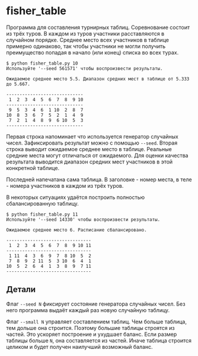 # fisher_table

Программа для составления турнирных таблиц. Соревнование состоит из трёх туров. В каждом из туров участники расставляются в случайном порядке. Среднее место всех участников в таблице примерно одинаково, так чтобы участники не могли получить преимущество попадая в начало (или конец) списка во всех турах.

    $ python fisher_table.py 10
    Используйте '--seed 561571' чтобы воспроизвести результаты.

    Ожидаемое среднее место 5.5. Диапазон средних мест в таблице от 5.333 до 5.667.

    -----------------------------
     1  2  3  4  5  6  7  8  9 10
    -----------------------------
     9  5  3  4  6  1 10  2  8  7
    10  8  3  6  7  5  2  1  4  9
     7  2  1  4  8  9  6 10  5  3
    -----------------------------

Первая строка напоминает что используется генератор случайных чисел. Зафиксировать результат можно с помощью `--seed`.
Вторая строка выводит ожидаемое среднее место в таблице. Реальные средние места могут отличаться от ожидаемого. Для оценки качества результата выводится диапазон средних мест участников в этой конкретной таблице.

Последней напечатана сама таблица. В заголовке - номер места, в теле - номера участников в каждом из трёх туров.

В некоторых ситуациях удаётся построить полностью сбалансированную таблицу.

    $ python fisher_table.py 11
    Используйте '--seed 14330' чтобы воспроизвести результаты.

    Ожидаемое среднее место 6. Расписание сбалансировано.

    --------------------------------
     1  2  3  4  5  6  7  8  9 10 11
    --------------------------------
     1 11  4  3  6  9  7  8 10  5  2
     7  8  9  2 11  5  3 10  6  4  1
    10  5  2  6  4  1  3  8  9  7 11
    --------------------------------

## Детали

Флаг `--seed N` фиксирует состояние генератора случайных чисел. Без него программа выдаёт каждый раз новую случайную таблицу.

Флаг `--small N` управляет составлением таблиц. Чем больше таблица, тем дольше она строится. Поэтому большие таблицы строятся из частей. Это ускоряет построение и ухудшает баланс. Если размер таблицы больше `N`, она составляется из частей. Иначе таблица строится целиком и будет получен наилучший возможный баланс.
